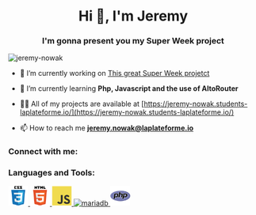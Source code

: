 <h1 align="center">Hi 👋, I'm Jeremy</h1>
<h3 align="center">I'm gonna present you my Super Week project</h3>

<p align="left"> <img src="https://komarev.com/ghpvc/?username=jeremy-nowak&label=Profile%20views&color=0e75b6&style=flat" alt="jeremy-nowak" /> </p>

- 🔭 I’m currently working on [This great Super Week projetct](https://github.com/jeremy-nowak/super-week)

- 🌱 I’m currently learning **Php, Javascript and the use of AltoRouter**

- 👨‍💻 All of my projects are available at [https://jeremy-nowak.students-laplateforme.io/](https://jeremy-nowak.students-laplateforme.io/)

- 📫 How to reach me **jeremy.nowak@laplateforme.io**

<h3 align="left">Connect with me:</h3>
<p align="left">
</p>

<h3 align="left">Languages and Tools:</h3>
<p align="left"> <a href="https://www.w3schools.com/css/" target="_blank" rel="noreferrer"> <img src="https://raw.githubusercontent.com/devicons/devicon/master/icons/css3/css3-original-wordmark.svg" alt="css3" width="40" height="40"/> </a> <a href="https://www.w3.org/html/" target="_blank" rel="noreferrer"> <img src="https://raw.githubusercontent.com/devicons/devicon/master/icons/html5/html5-original-wordmark.svg" alt="html5" width="40" height="40"/> </a> <a href="https://developer.mozilla.org/en-US/docs/Web/JavaScript" target="_blank" rel="noreferrer"> <img src="https://raw.githubusercontent.com/devicons/devicon/master/icons/javascript/javascript-original.svg" alt="javascript" width="40" height="40"/> </a> <a href="https://mariadb.org/" target="_blank" rel="noreferrer"> <img src="https://www.vectorlogo.zone/logos/mariadb/mariadb-icon.svg" alt="mariadb" width="40" height="40"/> </a> <a href="https://www.php.net" target="_blank" rel="noreferrer"> <img src="https://raw.githubusercontent.com/devicons/devicon/master/icons/php/php-original.svg" alt="php" width="40" height="40"/> </a> </p>
